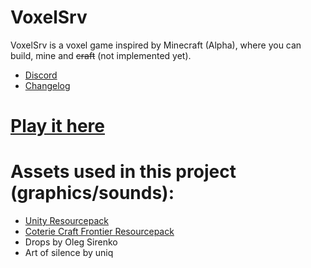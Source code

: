 # VoxelSrv
VoxelSrv is a voxel game inspired by Minecraft (Alpha), where you can build, mine and ~~craft~~ (not implemented yet).

- [Discord](https://discord.gg/K9PdsDh)
- [Changelog](https://github.com/Patbox/voxelsrv/blob/master/CHANGELOG.md)

# [Play it here](https://patbox.github.io/voxelsrv/)

# Assets used in this project (graphics/sounds):
- [Unity Resourcepack](https://github.com/CyanideX/Unity)
- [Coterie Craft Frontier Resourcepack](https://www.curseforge.com/minecraft/texture-packs/coterie-craft-16x)
- Drops by Oleg Sirenko
- Art of silence by uniq
